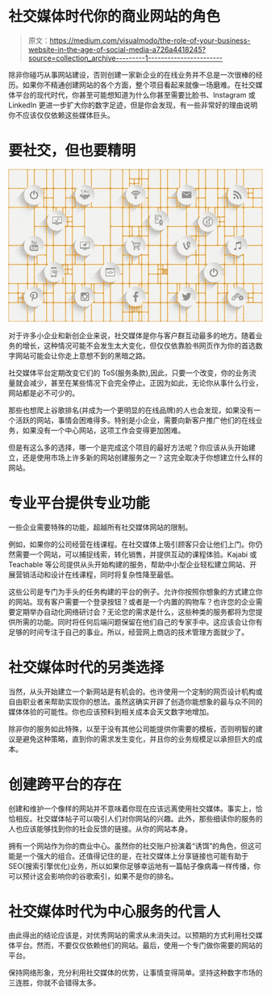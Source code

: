 # 社交媒体时代你的商业网站的角色

> 原文：<https://medium.com/visualmodo/the-role-of-your-business-website-in-the-age-of-social-media-a726a4418245?source=collection_archive---------1----------------------->

除非你碰巧从事网站建设，否则创建一家新企业的在线业务并不总是一次很棒的经历。如果你不精通创建网站的各个方面，整个项目看起来就像一场磨难。在社交媒体平台的现代时代，你甚至可能想知道为什么你甚至需要比脸书、Instagram 或 LinkedIn 更进一步扩大你的数字足迹，但是你会发现，有一些非常好的理由说明你不应该仅仅依赖这些媒体巨头。

# 要社交，但也要精明

![](img/d80226fef78d1b5046bc4df86a8d0a06.png)

对于许多小企业和新创企业来说，社交媒体是你与客户群互动最多的地方。随着业务的增长，这种情况可能不会发生太大变化，但仅仅依靠脸书网页作为你的首选数字网站可能会让你走上意想不到的黑暗之路。

社交媒体平台定期改变它们的 ToS(服务条款),因此，只要一个改变，你的业务流量就会减少，甚至在某些情况下会完全停止。正因为如此，无论你从事什么行业，网站都是必不可少的。

那些也想爬上谷歌排名(并成为一个更明显的在线品牌)的人也会发现，如果没有一个活跃的网站，事情会困难得多。特别是小企业，需要向新客户推广他们的在线业务，如果没有一个中心网站，这项工作会变得更加困难。

但是有这么多的选择，哪一个是完成这个项目的最好方法呢？你应该从头开始建立，还是使用市场上许多新的网站创建服务之一？这完全取决于你想建立什么样的网站。

# 专业平台提供专业功能

一些企业需要特殊的功能，超越所有社交媒体网站的限制。

例如，如果你的公司经营在线课程。在社交媒体上吸引顾客只会让他们上门。你仍然需要一个网站，可以捕捉线索，转化销售，并提供互动的课程体验。Kajabi 或 Teachable 等公司提供从头开始构建的服务，帮助中小型企业轻松建立网站、开展营销活动和设计在线课程，同时将复杂性降至最低。

这些公司是专门为手头的任务构建的平台的例子。允许你按照你想象的方式建立你的网站。现有客户需要一个登录按钮？或者是一个内置的购物车？也许您的企业需要定期举办自动化网络研讨会？无论您的需求是什么，这些种类的服务都将为您提供所需的功能。同时将任何后端问题保留在他们自己的专家手中。这应该会让你有足够的时间专注于自己的事业。所以，经营网上商店的技术管理方面就少了。

# 社交媒体时代的另类选择

当然，从头开始建立一个新网站是有机会的。也许使用一个定制的网页设计机构或自由职业者来帮助实现你的想法。虽然这确实开辟了创造你能想象的最与众不同的媒体体验的可能性。你也应该预料到相关成本会天文数字地增加。

除非你的服务如此特殊，以至于没有其他公司能提供你需要的模板，否则明智的建议是避免这种策略，直到你的需求发生变化，并且你的业务规模足以承担巨大的成本。

# 创建跨平台的存在

创建和维护一个像样的网站并不意味着你现在应该远离使用社交媒体。事实上，恰恰相反。社交媒体帖子可以吸引人们对你网站的兴趣。此外，那些细读你的服务的人也应该能够找到你的社会反馈的链接。从你的网站本身。

拥有一个网站作为你的商业中心。虽然你的社交账户扮演着“诱饵”的角色，但这可能是一个强大的组合。还值得记住的是，在社交媒体上分享链接也可能有助于 SEO(搜索引擎优化)业务，所以如果你足够幸运地有一篇帖子像病毒一样传播，你可以预计这会影响你的谷歌索引，如果不是你的排名。

# 社交媒体时代为中心服务的代言人

由此得出的结论应该是，对优秀网站的需求从未消失过。以预期的方式利用社交媒体平台。然而，不要仅仅依赖他们的网站。最后，使用一个专门做你需要的网站的平台。

保持网络形象，充分利用社交媒体的优势，让事情变得简单。坚持这种数字市场的三连胜，你就不会错得太多。